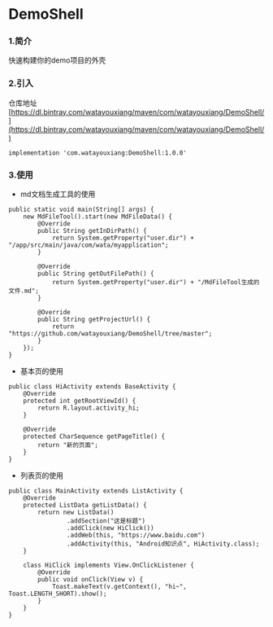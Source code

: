 # DemoShell


### 1.简介

快速构建你的demo项目的外壳

### 2.引入

仓库地址 [https://dl.bintray.com/watayouxiang/maven/com/watayouxiang/DemoShell/](https://dl.bintray.com/watayouxiang/maven/com/watayouxiang/DemoShell/)

```
implementation 'com.watayouxiang:DemoShell:1.0.0'
```

### 3.使用

- md文档生成工具的使用

```
public static void main(String[] args) {
    new MdFileTool().start(new MdFileData() {
        @Override
        public String getInDirPath() {
            return System.getProperty("user.dir") + "/app/src/main/java/com/wata/myapplication";
        }

        @Override
        public String getOutFilePath() {
            return System.getProperty("user.dir") + "/MdFileTool生成的文件.md";
        }

        @Override
        public String getProjectUrl() {
            return "https://github.com/watayouxiang/DemoShell/tree/master";
        }
    });
}
```

- 基本页的使用

```
public class HiActivity extends BaseActivity {
    @Override
    protected int getRootViewId() {
        return R.layout.activity_hi;
    }

    @Override
    protected CharSequence getPageTitle() {
        return "新的页面";
    }
}
```

- 列表页的使用

```
public class MainActivity extends ListActivity {
    @Override
    protected ListData getListData() {
        return new ListData()
                .addSection("这是标题")
                .addClick(new HiClick())
                .addWeb(this, "https://www.baidu.com")
                .addActivity(this, "Android知识点", HiActivity.class);
    }

    class HiClick implements View.OnClickListener {
        @Override
        public void onClick(View v) {
            Toast.makeText(v.getContext(), "hi~", Toast.LENGTH_SHORT).show();
        }
    }
}
```


